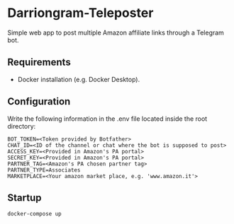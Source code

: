 # Darriongram-Teleposter
Simple web app to post multiple Amazon affiliate links through a Telegram bot.

## Requirements

- Docker installation (e.g. Docker Desktop).

## Configuration

Write the following information in the .env file located inside the root directory:
```
BOT_TOKEN=<Token provided by Botfather>
CHAT_ID=<ID of the channel or chat where the bot is supposed to post>
ACCESS_KEY=<Provided in Amazon's PA portal>
SECRET_KEY=<Provided in Amazon's PA portal>
PARTNER_TAG=<Amazon's PA chosen partner tag>
PARTNER_TYPE=Associates
MARKETPLACE=<Your amazon market place, e.g. 'www.amazon.it'>
```

## Startup

```sh
docker-compose up
```


